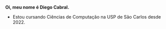   **Oi, meu nome é Diego Cabral.**
- Estou cursando Ciências de Computação na USP de São Carlos desde 2022.
